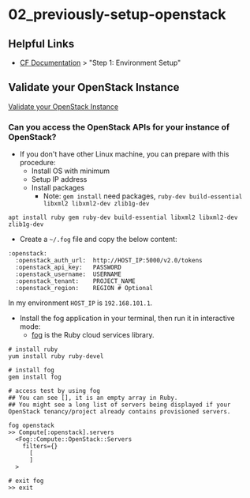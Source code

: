 # 02_previously-setup-openstack

## Helpful Links

- [CF Documentation](https://docs.cloudfoundry.org/deploying/openstack/index.html) > "Step 1: Environment Setup"


## Validate your OpenStack Instance

[Validate your OpenStack Instance](https://docs.cloudfoundry.org/deploying/openstack/validate_openstack.html)


### Can you access the OpenStack APIs for your instance of OpenStack?
- If you don't have other Linux machine, you can prepare with this procedure:
  - Install OS with minimum
  - Setup IP address
  - Install packages
    - Note: `gem install` need packages, `ruby-dev build-essential libxml2 libxml2-dev zlib1g-dev`

```
apt install ruby gem ruby-dev build-essential libxml2 libxml2-dev zlib1g-dev
```

- Create a `~/.fog` file and copy the below content:

```
:openstack:
  :openstack_auth_url:  http://HOST_IP:5000/v2.0/tokens
  :openstack_api_key:   PASSWORD
  :openstack_username:  USERNAME
  :openstack_tenant:    PROJECT_NAME
  :openstack_region:    REGION # Optional
```

In my environment `HOST_IP` is `192.168.101.1`.


- Install the fog application in your terminal, then run it in interactive mode:
  - [fog](https://github.com/fog/fog) is the Ruby cloud services library.

```
# install ruby
yum install ruby ruby-devel

# install fog
gem install fog

# access test by using fog
## You can see [], it is an empty array in Ruby.
## You might see a long list of servers being displayed if your OpenStack tenancy/project already contains provisioned servers.

fog openstack
>> Compute[:openstack].servers
  <Fog::Compute::OpenStack::Servers
    filters={}
      [
      ]
  >

# exit fog
>> exit
```
